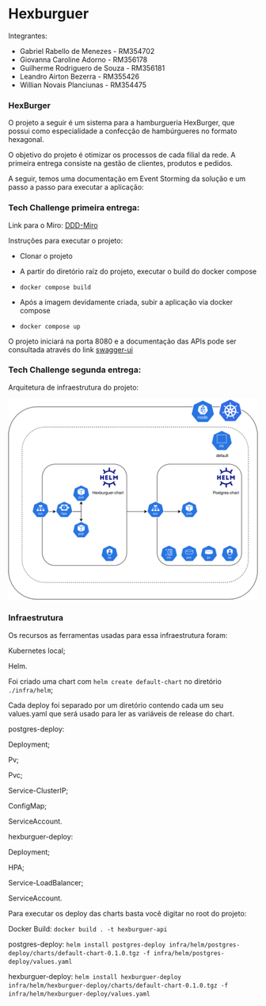 # Hexburguer

Integrantes:

- Gabriel Rabello de Menezes - RM354702
- Giovanna Caroline Adorno - RM356178
- Guilherme Rodriguero de Souza - RM356181
- Leandro Airton Bezerra - RM355426
- Willian Novais Planciunas - RM354475

### HexBurger

O projeto a seguir é um sistema para a hamburgueria HexBurger, que possui como especialidade a confecção de hambúrgueres no formato hexagonal.

O objetivo do projeto é otimizar os processos de cada filial da rede. A primeira entrega consiste na gestão de clientes, produtos e pedidos.

A seguir, temos uma documentação em Event Storming da solução e um passo a passo para executar a aplicação:

### Tech Challenge primeira entrega:

Link para o Miro: [DDD-Miro](https://miro.com/app/board/uXjVKYystBE=/)

Instruções para executar o projeto:

- Clonar o projeto
- A partir do diretório raíz do projeto, executar o build do docker compose

- `docker compose build`

- Após a imagem devidamente criada, subir a aplicação via docker compose

- `docker compose up`

O projeto iniciará na porta 8080 e a documentação das APIs pode ser consultada através do link [swagger-ui](http://localhost:8080/swagger-ui/index.html.)

### Tech Challenge segunda entrega:

Arquitetura de infraestrutura do projeto:

![arquitetura-infra-hexburguer.drawio-2.svg](./public/arquitetura-infra-hexburguer.drawio-2.svg)

### Infraestrutura

Os recursos as ferramentas usadas para essa infraestrutura foram:

Kubernetes local;

Helm.

Foi criado uma chart com `helm create default-chart` no diretório `./infra/helm`;

Cada deploy foi separado por um diretório contendo cada um seu values.yaml que será usado para ler as variáveis de release do chart.

postgres-deploy:

Deployment;

Pv;

Pvc;

Service-ClusterIP;

ConfigMap;

ServiceAccount.

hexburguer-deploy:

Deployment;

HPA;

Service-LoadBalancer;

ServiceAccount.

Para executar os deploy das charts basta você digitar no root do projeto:

Docker Build: `docker build . -t hexburguer-api`

postgres-deploy: `helm install postgres-deploy infra/helm/postgres-deploy/charts/default-chart-0.1.0.tgz -f infra/helm/postgres-deploy/values.yaml`

hexburguer-deploy: `helm install hexburguer-deploy infra/helm/hexburguer-deploy/charts/default-chart-0.1.0.tgz -f infra/helm/hexburguer-deploy/values.yaml`
